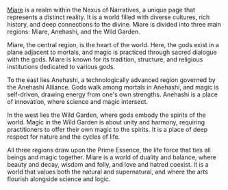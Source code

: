 [Miare](https://miare.hexhiker.com) is a realm within the Nexus of Narratives, a unique page that represents a distinct reality. It is a world filled with diverse cultures, rich history, and deep connections to the divine. Miare is divided into three main regions: Miare, Anehashi, and the Wild Garden.

Miare, the central region, is the heart of the world. Here, the gods exist in a plane adjacent to mortals, and magic is practiced through sacred dialogue with the gods. Miare is known for its tradition, structure, and religious institutions dedicated to various gods.

To the east lies Anehashi, a technologically advanced region governed by the Anehashi Alliance. Gods walk among mortals in Anehashi, and magic is self-driven, drawing energy from one's own strengths. Anehashi is a place of innovation, where science and magic intersect.

In the west lies the Wild Garden, where gods embody the spirits of the world. Magic in the Wild Garden is about unity and harmony, requiring practitioners to offer their own magic to the spirits. It is a place of deep respect for nature and the cycles of life.

All three regions draw upon the Prime Essence, the life force that ties all beings and magic together. Miare is a world of duality and balance, where beauty and decay, wisdom and folly, and love and hatred coexist. It is a world that values both the natural and supernatural, and where the arts flourish alongside science and logic.